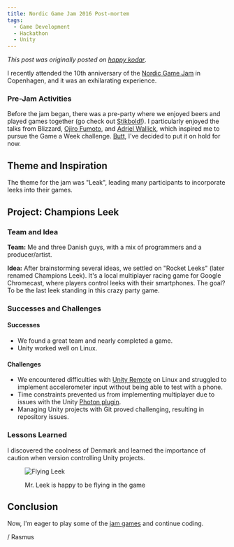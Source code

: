 ```yaml
---
title: Nordic Game Jam 2016 Post-mortem
tags:
  - Game Development
  - Hackathon
  - Unity
---
```


*This post was originally posted on [happy kodar](https://happykodar.blogspot.com/2016/04/nordic-game-jam-2016-post-mortem.html)*.

I recently attended the 10th anniversary of the [Nordic Game Jam](https://www.nordicgamejam.com/) in Copenhagen, and it was an exhilarating experience.

<!--more-->

### Pre-Jam Activities

Before the jam began, there was a pre-party where we enjoyed beers and played games together (go check out [Stikbold!](https://www.stikbold.com/)). I particularly enjoyed the talks from Blizzard, [Ojiro Fumoto](https://twitter.com/OjiroFumoto), and [Adriel Wallick](https://msminotaur.com/), which inspired me to pursue the Game a Week challenge. [Butt](https://butt.holdings/fionna-butts.gif), I've decided to put it on hold for now.

## Theme and Inspiration

The theme for the jam was "Leak", leading many participants to incorporate leeks into their games.

## Project: Champions Leek

### Team and Idea

**Team:** Me and three Danish guys, with a mix of programmers and a producer/artist.

**Idea:** After brainstorming several ideas, we settled on "Rocket Leeks" (later renamed Champions Leek). It's a local multiplayer racing game for Google Chromecast, where players control leeks with their smartphones. The goal? To be the last leek standing in this crazy party game.

### Successes and Challenges

#### Successes

- We found a great team and nearly completed a game.
- Unity worked well on Linux.

#### Challenges

- We encountered difficulties with [Unity Remote](https://docs.unity3d.com/Manual/UnityRemote5.html) on Linux and struggled to implement accelerometer input without being able to test with a phone.
- Time constraints prevented us from implementing multiplayer due to issues with the Unity [Photon plugin](https://assetstore.unity.com/packages/tools/network/photon-unity-networking-classic-free-1786).
- Managing Unity projects with Git proved challenging, resulting in repository issues.

### Lessons Learned

I discovered the coolness of Denmark and learned the importance of caution when version controlling Unity projects.

<figure>

  ![Flying Leek](/img/gamedev/champions-leek-regular.webp)
  <figcaption>Mr. Leek is happy to be flying in the game</figcaption>
</figure>

## Conclusion

Now, I'm eager to play some of the [jam games](https://itch.io/jam/ngj16/entries) and continue coding.

/ Rasmus
